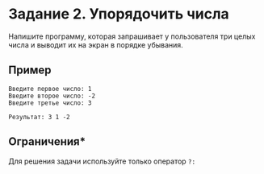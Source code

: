 # Задание 2. Упорядочить числа

Напишите программу, которая запрашивает у пользователя три целых числа и выводит их на экран в порядке убывания.

## Пример

```
Введите первое число: 1
Введите второе число: -2
Введите третье число: 3

Результат: 3 1 -2
```

## Ограничения*

Для решения задачи используйте только оператор `?:`


